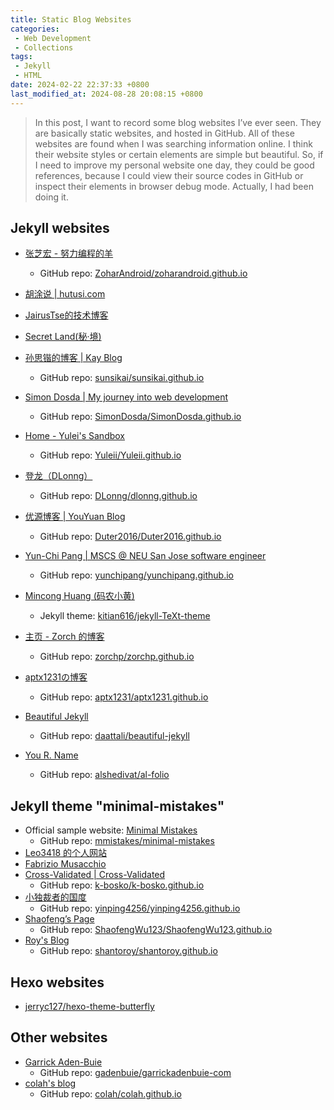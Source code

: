 ```yaml
---
title: Static Blog Websites
categories:
 - Web Development
 - Collections
tags:
 - Jekyll
 - HTML
date: 2024-02-22 22:37:33 +0800
last_modified_at: 2024-08-28 20:08:15 +0800
---
```


> In this post, I want to record some blog websites I’ve ever seen. They are basically static websites, and hosted in GitHub. All of these websites are found when I was searching information online. I think their website styles or certain elements are simple but beautiful. So, if I need to improve my personal website one day, they could be good references, because I could view their source codes in GitHub or inspect their elements in browser debug mode. Actually, I had been doing it.

## Jekyll websites

- [张芝宏 - 努力编程的羊](https://zoharandroid.github.io/)
  - GitHub repo: [ZoharAndroid/zoharandroid.github.io](https://github.com/ZoharAndroid/zoharandroid.github.io)

- [胡涂说 \| hutusi.com](https://hutusi.com/)
- [JairusTse的技术博客](https://jairustse.github.io/)
- [Secret Land(秘·境)](https://zhaoxuhui.top/)
- [孙思锴的博客 \| Kay Blog](https://sunsikai.github.io/)
  - GitHub repo: [sunsikai/sunsikai.github.io](https://github.com/sunsikai/sunsikai.github.io)
- [Simon Dosda \| My journey into web development](https://simondosda.github.io/)
  - GitHub repo: [SimonDosda/SimonDosda.github.io](https://github.com/SimonDosda/SimonDosda.github.io)
- [Home - Yulei's Sandbox](https://yuleii.github.io/)
  - GitHub repo: [Yuleii/Yuleii.github.io](https://github.com/Yuleii/Yuleii.github.io)
- [登龙（DLonng）](https://dlonng.com/)
  - GitHub repo: [DLonng/dlonng.github.io](https://github.com/DLonng/dlonng.github.io)
- [优源博客 \| YouYuan Blog](https://duter2016.github.io/)
  - GitHub repo: [Duter2016/Duter2016.github.io](https://github.com/Duter2016/Duter2016.github.io)
- [Yun-Chi Pang \| MSCS @ NEU San Jose software engineer](https://yunchipang.github.io/)
  - GitHub repo: [yunchipang/yunchipang.github.io](https://github.com/yunchipang/yunchipang.github.io)
- [Mincong Huang (码农小黄)](https://mincong.io/cn/)
  - Jekyll theme: [kitian616/jekyll-TeXt-theme](https://github.com/kitian616/jekyll-TeXt-theme)
- [主页 - Zorch 的博客](https://zorchp.github.io/)
  - GitHub repo: [zorchp/zorchp.github.io](https://github.com/zorchp/zorchp.github.io)
- [aptx1231の博客](https://aptx1231.github.io/)
  - GitHub repo: [aptx1231/aptx1231.github.io](https://github.com/aptx1231/aptx1231.github.io)
- [Beautiful Jekyll](https://beautifuljekyll.com/)
  - GitHub repo: [daattali/beautiful-jekyll](https://github.com/daattali/beautiful-jekyll)
- [You R. Name](https://alshedivat.github.io/al-folio/)
  - GitHub repo: [alshedivat/al-folio](https://github.com/alshedivat/al-folio)


## Jekyll theme "minimal-mistakes"

- Official sample website: [Minimal Mistakes](https://mmistakes.github.io/minimal-mistakes/)
  - GitHub repo: [mmistakes/minimal-mistakes](https://github.com/mmistakes/minimal-mistakes)
- [Leo3418 的个人网站](https://leo3418.github.io/zh/)
- [Fabrizio Musacchio](https://www.fabriziomusacchio.com/)
- [Cross-Validated \| Cross-Validated](https://www.cross-validated.com/)
  - GitHub repo: [k-bosko/k-bosko.github.io](https://github.com/k-bosko/k-bosko.github.io)
- [小独裁者的国度](https://yinping4256.github.io/)
  - GitHub repo: [yinping4256/yinping4256.github.io](https://github.com/yinping4256/yinping4256.github.io)
- [Shaofeng’s Page](https://shaofengwu123.github.io/)
  - GitHub repo: [ShaofengWu123/ShaofengWu123.github.io](https://github.com/ShaofengWu123/ShaofengWu123.github.io)
- [Roy's Blog](https://shantoroy.com/)
  - GitHub repo: [shantoroy/shantoroy.github.io](https://github.com/shantoroy/shantoroy.github.io)

## Hexo websites

- [jerryc127/hexo-theme-butterfly](https://github.com/jerryc127/hexo-theme-butterfly/)

## Other websites

- [Garrick Aden-Buie](https://www.garrickadenbuie.com/)
  - GitHub repo: [gadenbuie/garrickadenbuie-com](https://github.com/gadenbuie/garrickadenbuie-com/tree/main)
- [colah's blog](https://colah.github.io/)
  - GitHub repo: [colah/colah.github.io](https://github.com/colah/colah.github.io)
